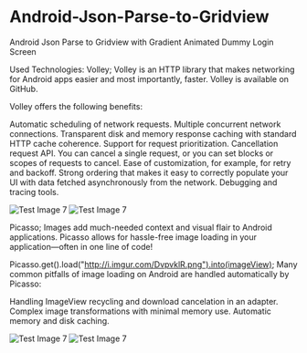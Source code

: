# Android-Json-Parse-to-Gridview
Android Json Parse to Gridview with Gradient Animated Dummy Login Screen

Used Technologies:
Volley; 
Volley is an HTTP library that makes networking for Android apps easier and most importantly, faster. Volley is available on GitHub.

Volley offers the following benefits:

Automatic scheduling of network requests.
Multiple concurrent network connections.
Transparent disk and memory response caching with standard HTTP cache coherence.
Support for request prioritization.
Cancellation request API. You can cancel a single request, or you can set blocks or scopes of requests to cancel.
Ease of customization, for example, for retry and backoff.
Strong ordering that makes it easy to correctly populate your UI with data fetched asynchronously from the network.
Debugging and tracing tools.

![Test Image 7](https://github.com/sinansa91/Android-Json-Parse-to-Gridview/blob/master/app/src/main/res/drawable/1.PNG?raw=true) 
![Test Image 7](https://github.com/sinansa91/Android-Json-Parse-to-Gridview/blob/master/app/src/main/res/drawable/3.PNG?raw=true)

Picasso;
Images add much-needed context and visual flair to Android applications. Picasso allows for hassle-free image loading in your application—often in one line of code!

Picasso.get().load("http://i.imgur.com/DvpvklR.png").into(imageView);
Many common pitfalls of image loading on Android are handled automatically by Picasso:

Handling ImageView recycling and download cancelation in an adapter.
Complex image transformations with minimal memory use.
Automatic memory and disk caching.


![Test Image 7](https://github.com/sinansa91/Android-Json-Parse-to-Gridview/blob/master/app/src/main/res/drawable/2.PNG?raw=true) 
![Test Image 7](https://github.com/sinansa91/Android-Json-Parse-to-Gridview/blob/master/app/src/main/res/drawable/1.PNG?raw=true)


